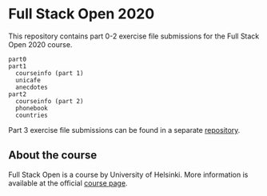 # Full Stack Open 2020

This repository contains part 0-2 exercise file submissions for the Full Stack Open 2020 course.

```
part0
part1
  courseinfo (part 1)
  unicafe
  anecdotes
part2
  courseinfo (part 2)
  phonebook
  countries
```

Part 3 exercise file submissions can be found in a separate [repository](https://github.com/TarmoJussila/full-stack-open-2020-backend).

About the course
---

Full Stack Open is a course by University of Helsinki. More information is available at the official [course page](https://fullstackopen.com/en).
